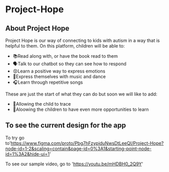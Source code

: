 # Project-Hope

## About Project Hope

Project Hope is our way of connecting to kids with autism in a way that is helpful to them. On this platform, children will be able to: 

* 📚Read along with, or have the book read to them
* 🗣Talk to our chatbot so they can see how to respond
* 😡Learn a positive way to express emotions 
* 🎸Express themselves with music and dance
* 🎧Learn through repetitive songs 

These are just the start of what they can do but soon we will like to add:

* 📝Allowing the child to trace
* 📓Aloowing the children to have even more opportunities to learn

## To see the current design for the app

To try go to'https://www.figma.com/proto/Pbg7hFzypiduNwsDtLeeQI/Project-Hope?node-id=1-2&scaling=contain&page-id=0%3A1&starting-point-node-id=1%3A2&hide-ui=1'

To see our sample video, go to 'https://youtu.be/mHDBH0_2Q9Y'
